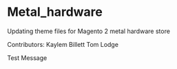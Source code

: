 # Metal_hardware
Updating theme files for Magento 2 metal hardware store

Contributors:
Kaylem Billett
Tom Lodge


Test Message
